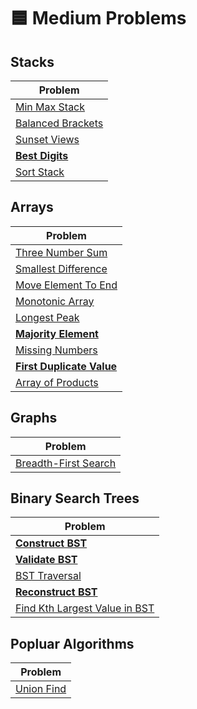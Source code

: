 # 🟦 Medium Problems

## Stacks

| Problem                                    |
| ------------------------------------------ |
| [Min Max Stack](./minMaxStack.py)          |
| [Balanced Brackets](./balancedBrackets.py) |
| [Sunset Views](./sunsetViews.py)           |
| **[Best Digits](./bestDigits.py)**         |
| [Sort Stack](./sortStack.py)               |

## Arrays

| Problem                                               |
| ----------------------------------------------------- |
| [Three Number Sum](./threeNumberSum.py)               |
| [Smallest Difference](./smallestDifference.py)        |
| [Move Element To End](./moveElementToEnd.py)          |
| [Monotonic Array](./isMonotonic.py)                   |
| [Longest Peak](./longestPeak.py)                      |
| **[Majority Element](./majorityElement.py)**          |
| [Missing Numbers](./missingNumbers.py)                |
| **[First Duplicate Value](./firstDuplicateValue.py)** |
| [Array of Products](./arrayOfProducts.py)             |

## Graphs

| Problem                                         |
| ----------------------------------------------- |
| [Breadth-First Search](./breadthFirstSearch.py) |

## Binary Search Trees

| Problem                                                        |
| -------------------------------------------------------------- |
| **[Construct BST](./constructBST.py)**                         |
| **[Validate BST](./validateBst.py)**                           |
| [BST Traversal](./bstTraversal.py)                             |
| **[Reconstruct BST](./reconstructBst.py)**                     |
| [Find Kth Largest Value in BST](./findKthLargestValueInBst.py) |

## Popluar Algorithms

| Problem                      |
| ---------------------------- |
| [Union Find](./unionFind.py) |
